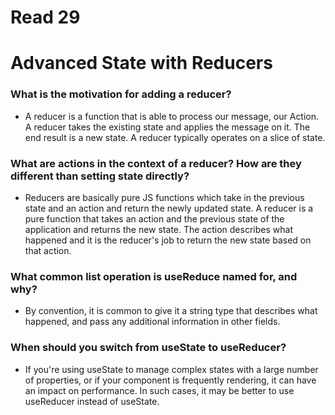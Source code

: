 # Read 29

# Advanced State with Reducers

### What is the motivation for adding a reducer?

- A reducer is a function that is able to process our message, our Action. A reducer takes the existing state and applies the message on it. The end result is a new state. A reducer typically operates on a slice of state.

### What are actions in the context of a reducer? How are they different than setting state directly? 

- Reducers are basically pure JS functions which take in the previous state and an action and return the newly updated state. A reducer is a pure function that takes an action and the previous state of the application and returns the new state. The action describes what happened and it is the reducer's job to return the new state based on that action.

### What common list operation is useReduce named for, and why?

- By convention, it is common to give it a string type that describes what happened, and pass any additional information in other fields.

### When should you switch from useState to useReducer?

- If you're using useState to manage complex states with a large number of properties, or if your component is frequently rendering, it can have an impact on performance. In such cases, it may be better to use useReducer instead of useState.
